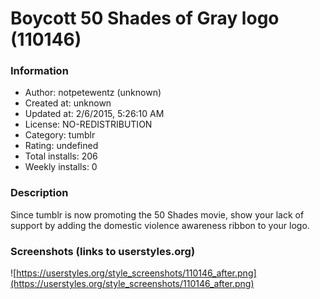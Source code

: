 # Boycott 50 Shades of Gray logo (110146)

### Information
- Author: notpetewentz (unknown)
- Created at: unknown
- Updated at: 2/6/2015, 5:26:10 AM
- License: NO-REDISTRIBUTION
- Category: tumblr
- Rating: undefined
- Total installs: 206
- Weekly installs: 0


### Description
Since tumblr is now promoting the 50 Shades movie, show your lack of support by adding the domestic violence awareness ribbon to your logo.


### Screenshots (links to userstyles.org)
![https://userstyles.org/style_screenshots/110146_after.png](https://userstyles.org/style_screenshots/110146_after.png)


